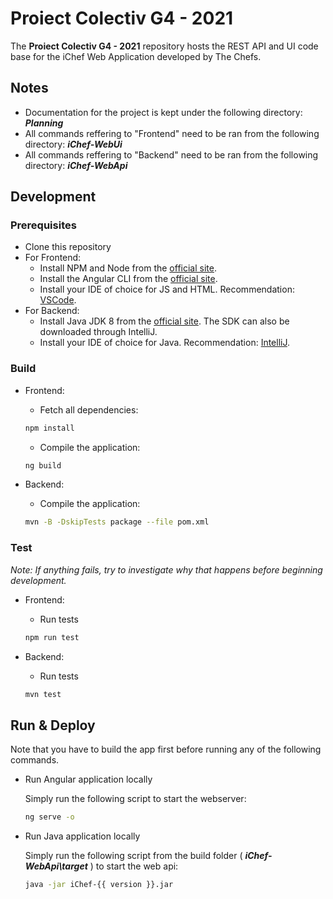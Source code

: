 # Proiect Colectiv G4 - 2021

The **Proiect Colectiv G4 - 2021** repository hosts the REST API and UI code base for the iChef Web Application developed by The Chefs.

## Notes

* Documentation for the project is kept under the following directory: ***Planning***
* All commands reffering to "Frontend" need to be ran from the following directory: ***iChef-WebUi***
* All commands reffering to "Backend" need to be ran from the following directory: ***iChef-WebApi***

## Development

### Prerequisites

* Clone this repository
* For Frontend:
  * Install NPM and Node from the [official site](https://docs.npmjs.com/downloading-and-installing-node-js-and-npm).
  * Install the Angular CLI from the [official site](https://angular.io/cli).
  * Install your IDE of choice for JS and HTML. Recommendation: [VSCode](https://code.visualstudio.com/).
* For Backend:
  * Install Java JDK 8 from the [official site](https://treehouse.github.io/installation-guides/windows/jdk-windows.html). The SDK can also be downloaded through IntelliJ.
  * Install your IDE of choice for Java. Recommendation: [IntelliJ](https://www.jetbrains.com/idea/).

### Build

* Frontend:
  * Fetch all dependencies:

  ```bash
  npm install
  ```

  * Compile the application:

  ```bash
  ng build
  ```

* Backend:
  * Compile the application:

  ```bash
  mvn -B -DskipTests package --file pom.xml
  ```

### Test

*Note: If anything fails, try to investigate why that happens before beginning development.*

* Frontend:
  * Run tests

  ```bash
  npm run test
  ```

* Backend:
  * Run tests

  ```bash
  mvn test
  ```

## Run & Deploy

Note that you have to build the app first before running any of the following commands.

* Run Angular application locally

  Simply run the following script to start the webserver:

  ```bash
  ng serve -o
  ```

* Run Java application locally

  Simply run the following script from the build folder ( ***iChef-WebApi\target*** ) to start the web api:

  ```bash
  java -jar iChef-{{ version }}.jar
  ```
  